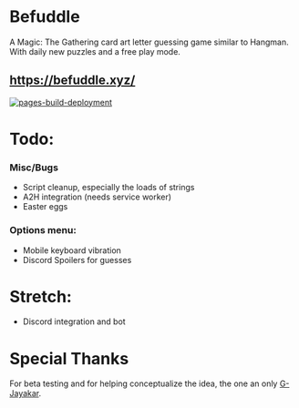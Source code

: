 # Befuddle
A Magic: The Gathering card art letter guessing game similar to Hangman. With daily new puzzles and a free play mode.

## https://befuddle.xyz/

[![pages-build-deployment](https://github.com/suitangi/Befuddle/actions/workflows/pages/pages-build-deployment/badge.svg)](https://github.com/suitangi/Befuddle/actions/workflows/pages/pages-build-deployment)

# Todo:

### Misc/Bugs

-   Script cleanup, especially the loads of strings
-   A2H integration (needs service worker)
-   Easter eggs

### Options menu:
-   Mobile keyboard vibration
-   Discord Spoilers for guesses

# Stretch:
-   Discord integration and bot

# Special Thanks

For beta testing and for helping conceptualize the idea, the one an only [G-Jayakar](https://github.com/G-Jayakar).
